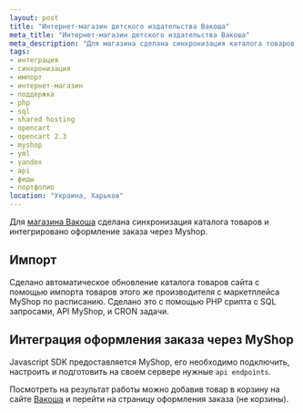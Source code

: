 ```yaml
---
layout: post
title: "Интернет-магазин детского издательства Вакоша"
meta_title: "Интернет-магазин детского издательства Вакоша"
meta_description: "Для магазина сделана синхронизация каталога товаров и интегрировано оформление заказа через Myshop."
tags:
- интеграция
- синхронизация
- импорт
- интернет-магазин
- поддержка
- php
- sql
- shared hosting
- opencart
- opencart 2.3
- myshop
- yml
- yandex
- api
- фиды
- портфолио
location: "Украина, Харьков"
---
```


Для <a href="https://vacosha.ru/" target="_blank">магазина Вакоша</a> сделана синхронизация каталога товаров и интегрировано оформление заказа через Myshop.

## Импорт

Сделано автоматическое обновление каталога товаров сайта с помощью импорта товаров этого же производителя с маркетплейса MyShop по расписанию. Сделано это с помощью PHP срипта с  SQL запросами, API MyShop, и CRON задачи.

## Интеграция оформления заказа через MyShop

Javascript SDK предоставляется MyShop, его необходимо подключить, настроить и подготовить на своем сервере нужные `api endpoints`.

Посмотреть на результат работы можно добавив товар в корзину на сайте <a href="https://vacosha.ru/" target="_blank">Вакоша</a> и перейти на страницу оформления заказа (не корзины).